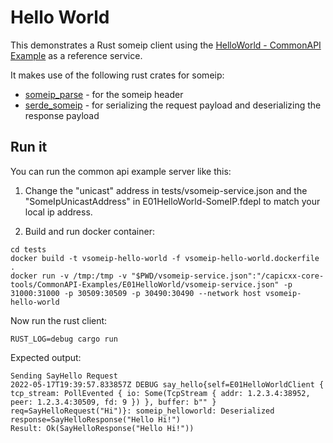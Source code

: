 # Hello World

This demonstrates a Rust someip client using the [HelloWorld - CommonAPI Example](https://github.com/COVESA/capicxx-core-tools/tree/master/CommonAPI-Examples/E01HelloWorld) as a reference service.

It makes use of the following rust crates for someip:

- [someip_parse](https://github.com/JulianSchmid/someip-parse-rs) - for the someip header
- [serde_someip](https://github.com/MortronMeymo/serde_someip) - for serializing the request payload and deserializing the response payload

## Run it

You can run the common api example server like this:

1. Change the "unicast" address in tests/vsomeip-service.json and the "SomeIpUnicastAddress" in E01HelloWorld-SomeIP.fdepl to match your local ip address. 

2. Build and run docker container:

```
cd tests
docker build -t vsomeip-hello-world -f vsomeip-hello-world.dockerfile .
docker run -v /tmp:/tmp -v "$PWD/vsomeip-service.json":"/capicxx-core-tools/CommonAPI-Examples/E01HelloWorld/vsomeip-service.json" -p 31000:31000 -p 30509:30509 -p 30490:30490 --network host vsomeip-hello-world
```

Now run the rust client:

```
RUST_LOG=debug cargo run
```

Expected output:

```
Sending SayHello Request
2022-05-17T19:39:57.833857Z DEBUG say_hello{self=E01HelloWorldClient { tcp_stream: PollEvented { io: Some(TcpStream { addr: 1.2.3.4:38952, peer: 1.2.3.4:30509, fd: 9 }) }, buffer: b"" } req=SayHelloRequest("Hi")}: someip_helloworld: Deserialized response=SayHelloResponse("Hello Hi!")
Result: Ok(SayHelloResponse("Hello Hi!"))
```
